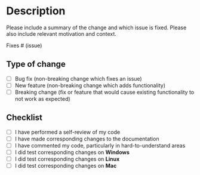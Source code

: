 <!-- Remove the bellow template if your PR is related to the DOCS -->
# Description

Please include a summary of the change and which issue is fixed. Please also include relevant motivation and context.

Fixes # (issue)

## Type of change

- [ ] Bug fix (non-breaking change which fixes an issue)
- [ ] New feature (non-breaking change which adds functionality)
- [ ] Breaking change (fix or feature that would cause existing functionality to not work as expected)

## Checklist

- [ ] I have performed a self-review of my code
- [ ] I have made corresponding changes to the documentation
- [ ] I have commented my code, particularly in hard-to-understand areas
- [ ] I did test corresponding changes on **Windows**
- [ ] I did test corresponding changes on **Linux**
- [ ] I did test corresponding changes on **Mac**
